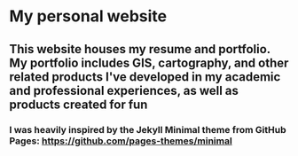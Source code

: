 # My personal website

## This website houses my resume and portfolio. My portfolio includes GIS, cartography, and other related products I've developed in my academic and professional experiences, as well as products created for fun

### I was heavily inspired by the Jekyll Minimal theme from GitHub Pages: https://github.com/pages-themes/minimal
